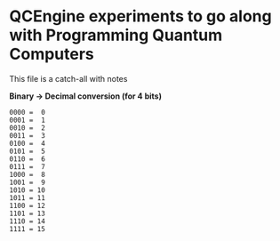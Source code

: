 # QCEngine experiments to go along with Programming Quantum Computers

This file is a catch-all with notes  

**Binary -> Decimal conversion (for 4 bits)**  
```
0000 =  0
0001 =  1
0010 =  2
0011 =  3
0100 =  4
0101 =  5
0110 =  6
0111 =  7
1000 =  8
1001 =  9
1010 = 10
1011 = 11
1100 = 12
1101 = 13
1110 = 14
1111 = 15
```

